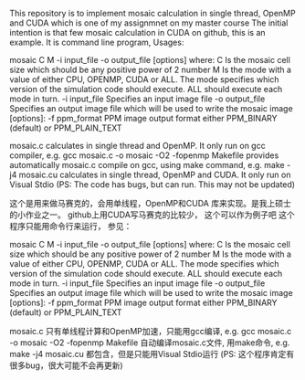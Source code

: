 This repository is to implement mosaic calculation in single thread, OpenMP and CUDA
which is one of my assignmnet on my master course
The initial intention is that few mosaic calculation in CUDA on github, this is an example.
It is command line program, Usages: 

mosaic C M -i input_file -o output_file [options]
where:
        C              Is the mosaic cell size which should be any positive
                       power of 2 number
        M              Is the mode with a value of either CPU, OPENMP, CUDA or
                       ALL. The mode specifies which version of the simulation
                       code should execute. ALL should execute each mode in
                       turn.
        -i input_file  Specifies an input image file
        -o output_file Specifies an output image file which will be used
                       to write the mosaic image
[options]:
        -f ppm_format  PPM image output format either PPM_BINARY (default) or
                       PPM_PLAIN_TEXT

mosaic.c calculates in single thread and OpenMP. It only run on gcc compiler, e.g. gcc mosaic.c -o mosaic -O2 -fopenmp
Makefile provides automatically mosaic.c compile on gcc, using make command, e.g. make -j4
mosaic.cu calculates in single thread, OpenMP and CUDA. It only run on Visual Stdio
(PS: The code has bugs, but can run. This may not be updated)


这个是用来做马赛克的，会用单线程，OpenMP和CUDA 库来实现。是我上硕士的小作业之一。
github上用CUDA写马赛克的比较少， 这个可以作为例子吧
这个程序只能用命令行来运行， 参见：

mosaic C M -i input_file -o output_file [options]
where:
        C              Is the mosaic cell size which should be any positive
                       power of 2 number
        M              Is the mode with a value of either CPU, OPENMP, CUDA or
                       ALL. The mode specifies which version of the simulation
                       code should execute. ALL should execute each mode in
                       turn.
        -i input_file  Specifies an input image file
        -o output_file Specifies an output image file which will be used
                       to write the mosaic image
[options]:
        -f ppm_format  PPM image output format either PPM_BINARY (default) or
                       PPM_PLAIN_TEXT

mosaic.c 只有单线程计算和OpenMP加速，只能用gcc编译, e.g. gcc mosaic.c -o mosaic -O2 -fopenmp
Makefile 自动编译mosaic.c文件, 用make命令, e.g. make -j4
mosaic.cu 都包含，但是只能用Visual Stdio运行
(PS: 这个程序肯定有很多bug，很大可能不会再更新)